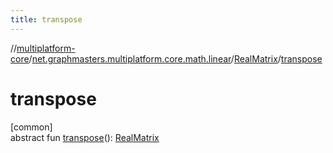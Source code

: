 ```yaml
---
title: transpose
---
```

//[multiplatform-core](../../../index.html)/[net.graphmasters.multiplatform.core.math.linear](../index.html)/[RealMatrix](index.html)/[transpose](transpose.html)



# transpose



[common]\
abstract fun [transpose](transpose.html)(): [RealMatrix](index.html)




